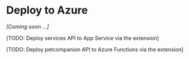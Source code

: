 # Deploy to Azure

_[Coming soon …]_

[TODO: Deploy services API to App Service via the extension]

[TODO: Deploy petcompanion API to Azure Functions via the extension]